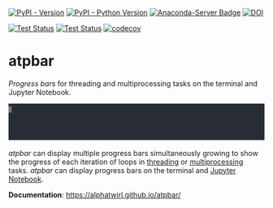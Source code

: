 [![PyPI - Version](https://img.shields.io/pypi/v/atpbar.svg)](https://pypi.org/project/atpbar)
[![PyPI - Python Version](https://img.shields.io/pypi/pyversions/atpbar.svg)](https://pypi.org/project/atpbar)
[![Anaconda-Server Badge](https://anaconda.org/conda-forge/atpbar/badges/version.svg)](https://anaconda.org/conda-forge/atpbar)
[![DOI](https://zenodo.org/badge/doi/10.5281/zenodo.2567283.svg)](https://doi.org/10.5281/zenodo.2567283)

[![Test Status](https://github.com/alphatwirl/atpbar/actions/workflows/unit-test.yml/badge.svg)](https://github.com/alphatwirl/atpbar/actions/workflows/unit-test.yml)
[![Test Status](https://github.com/alphatwirl/atpbar/actions/workflows/type-check.yml/badge.svg)](https://github.com/alphatwirl/atpbar/actions/workflows/type-check.yml)
[![codecov](https://codecov.io/gh/alphatwirl/atpbar/branch/master/graph/badge.svg)](https://codecov.io/gh/alphatwirl/atpbar)

# atpbar

_Progress bars_ for threading and multiprocessing tasks on the terminal and
Jupyter Notebook.

![Demo](demo.svg)

_atpbar_ can display multiple progress bars simultaneously growing to show the
progress of each iteration of loops in
[threading](https://docs.python.org/3/library/threading.html) or
[multiprocessing](https://docs.python.org/3/library/multiprocessing.html)
tasks. _atpbar_ can display progress bars on the terminal and [Jupyter
Notebook](https://jupyter.org/).

**Documentation**: <https://alphatwirl.github.io/atpbar/>
